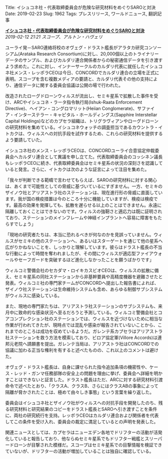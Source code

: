 Title: イシュコネ社・代表取締委員会が危険な研究材料をめぐりSAROと対決
Date: 2019-02-23
Slug: 1962
Tags: プレスリリース, ワールドニュース, 翻訳記事

<p class="lead"><strong><a href="https://community.eveonline.com/news/news-channels/world-news/ishukone-and-cep-battle-saro-in-concord-assembly-over-dangerous-research-materials/">イシュコネ社・代表取締委員会が危険な研究材料をめぐりSAROと対決</a></strong><br/>
<em>2019-02-12 21:21 スコープ、アルトン・ハヴェリ</em></p>
<p>ユーライ発－SARO連絡将校のオヴェグ・ドラスト艦長がアラタカ研究コンソーシアム(Arataka Research Consortium)に対し、20,000個以上のトライナリーデータのサンプル、およびカルダリ連合関係者からの秘密通信データを引き渡すよう求めた。これに対し、インナーサークルのカルダリ代表に就任したイシュコネ社メンス・レッポラCEOは今日、CONCORDでカルダリ連合の立場を正式に表明。スコープを含む複数メディアの要請と、カルダリ代表その他の支持により、通信データに関する委員会協議は公開の場で行われた。</p>
<p>改造されたローグドローンウィルスが流出し、セミキ星系で拡散した事件を受け、ARCやイシュコネ・ラータ指令執行局(Ishuk-Raata Enforcement Directive)、ヘイアン・コングロマリット(Heiian Conglomerate)、サファイア・インターステラー・キャピタル・ホールディングス(Sapphire Interstellar Capital Holdings)などのカプセラ組織は、トリグラヴィアンやローグドローンの研究材料を集めている。イシュコネウォッチの調査担当であるカウントラ・イトカクは、ウィルスへの対抗手段を試作するため、これらの研究材料を提供するよう要請していた。</p>
<p>イシュコネ社のメンス・レッポラCEOは、CONCORDユーライ合意協定仲裁委員会へカルダリ連合として異議を申し立てた。代表取締委員会のコッシネン議長もレッポラCEOに続き、代表取締委員会はセミキ星系の状況の深刻さを認識していると発言。さらに、イトカクは次のような証言によって注目を集めた。</p>
<p>「我々が判断できる範疇で言わせてもらえば、SAROの研究材料に対する関心は、あくまで可能性としての脅威に基づいているにすぎません。一方、セミキのザイノウ社とアリアストラ社のステーションは、現在進行形の脅威に直面しています。我が国の検疫措置は今のところ十分に機能していますが、検疫は検疫です。最高の効果を発揮しても、拡散を遅らせる以上のことはできません。永遠に隔離しておくことはできないのです。ウィルスの強靭さと適応力は既に証明されており、ステーションのメインフレームや神経インプラントへ容易に障害をもたらすでしょう」</p>
<p>「現地の研究者たちは、本当に恐れるべきが何なのかを見誤っていません。ウィルスがセミキの他のステーションへ、あるいはスターゲートを通じて他の星系へ広がりかねないことを、しっかりと理解しています。彼らはドラスト艦長の不当な行動によって時間を奪われましたが、その間にウィルスが適応型ファイアウォールやセーフガードを突破するほど進化しなかったことを願うばかりです」</p>
<p>ウィルコミ警備会社のセカダマ・ロイキカスビオCEOは、ウィルスの拡散に備え、セミキ星系の同社ステーションから非基幹要員や高精度機器を避難させたと発表。ウィルコミ社の専門家チームがCONCORDへ提出した報告書によれば、ザイノウ社ステーションは生命維持システムも含め、あらゆる制御サブシステムがウィルスに感染している。</p>
<p>また、現地の専門家たちは、アリアストラ社ステーションのサブシステムも、来月中に致命的な感染状況へ至るだろうと予測している。ウィルコミ警備会社とコアコンプレクション社のステーションでは、ウィルスを近づけないために相当な作業が行われてきたが、現時点では混乱や感染が報告されていないことから、これまでのところは成功を収めているようだ。ガレンテ系カプセラはアリアストラ社ステーションを救う方法を模索しており、ビロア協定軍(Villore Accords)は連邦元老院へ請願書を提出。ガレンテ当局は、アリアストラ社はCONCORDでの協議に加わる正当な権利を有すると述べたものの、これ以上のコメントは避けた。</p>
<p>オヴェグ・ドラスト艦長は、自身に課せられた指令追加条項の機密性や、ケース・レッド・ガンマ任務部隊の安全上の問題を理由に挙げ、委員会へ詳細を明かすことはできないと証言した。ドラスト艦長はただ、ARCに対する研究材料引渡命令で述べたとおり、「クラスA、クラスB、さらにはクラスABの事象によって隔離が脅かされたことは、極めて由々しき事態」という言葉を繰り返した。</p>
<p>委員会はイシュコネ社とザイノウ社がウィルスへの対抗手段を開発したのち、残る研究材料と研究結果のコピーをドラスト艦長とSAROへ引き渡すことを条件に、両社の研究続行を支持。レッポラCEOはカルダリ連合および関係者を代表してこの条件を受け入れ、委員会の裁定に満足しているとの声明を発表した。</p>
<p>関連ニュースとしては、カプセラはニューエデン各地でドリフターの活動が活発化していると報告しており、他ならぬセミキ星系でもドリフター戦艦とスリーパードローンが目撃された模様だ。スコープはセミキ星系での目撃情報を検証できていないが、ドリフターの活動が増加していることは独自に確認している。</p>

